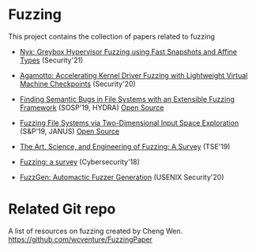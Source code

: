 # Fuzzing

This project contains the collection of papers related to fuzzing

- [Nyx: Greybox Hypervisor Fuzzing using Fast Snapshots and Affine Types](https://www.usenix.org/system/files/sec21summer_schumilo.pdf) (Security'21)

- [Agamotto: Accelerating Kernel Driver Fuzzing with Lightweight Virtual Machine Checkpoints](https://www.usenix.org/system/files/sec20-song.pdf) (Security'20)

- [Finding Semantic Bugs in File Systems with an Extensible Fuzzing Framework](https://taesoo.kim/pubs/2019/kim:hydra.pdf) (SOSP'19, HYDRA) [Open Source](https://github.com/sslab-gatech/hydra)

- [Fuzzing File Systems via Two-Dimensional Input Space Exploration](https://taesoo.kim/pubs/2019/xu:janus.pdf) (S&P'19, JANUS) [Open Source](https://github.com/sslab-gatech/janus)

- [The Art, Science, and Engineering of Fuzzing: A Survey](https://arxiv.org/pdf/1812.00140.pdf) (TSE'19)

- [Fuzzing: a survey](https://link.springer.com/article/10.1186/s42400-018-0002-y) (Cybersecurity'18)

- [FuzzGen: Automactic Fuzzer Generation](https://www.usenix.org/system/files/sec20-ispoglou.pdf) (USENIX Security'20)

# Related Git repo

A list of resources on fuzzing created by Cheng Wen. https://github.com/wcventure/FuzzingPaper
